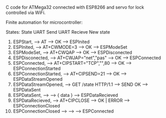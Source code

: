 C code for ATMega32 connected with ESP8266 and servo for lock controlled via WiFi.

Finite automation for microcontroller:

States:
     State                             UART Send                       UART Recieve         New state
1.   ESPStart,                   -->   AT                        -->   OK             -->   ESPInited
2.   ESPInited,                  -->   AT+CWMODE=3               -->   OK             -->   ESPModeSet
3.   ESPModeSet,                 -->   AT+CWQAP                  -->   OK             -->   ESPDisconected
4.   ESPDisconected,             -->   AT+CWJAP="net","pas"      -->   OK             -->   ESPConnected
5.   ESPConnected,               -->   AT+CIPSTART="TCP","",80   -->   OK             -->   ESPConnectionStarted
6.   ESPConnectionStarted,       -->   AT+CIPSEND=21             -->   OK             -->   ESPDataStreamOpened
7.   ESPDataStreamOpened,        -->   GET /state HTTP/1.1       -->   SEND OK        -->   ESPDataSent
8.   ESPDataSent,                -->                             -->   { data }       -->   ESPDataRecieved
9.   ESPDataRecieved,            -->   AT+CIPCLOSE               -->   OK | ERROR     -->   ESPConnectionClosed
10.  ESPConnectionClosed         -->                             -->                  -->   ESPConnected
